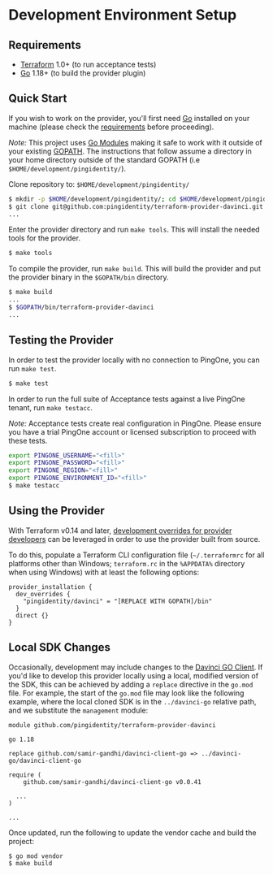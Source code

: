 # Development Environment Setup

## Requirements

- [Terraform](https://www.terraform.io/downloads.html) 1.0+ (to run acceptance tests)
- [Go](https://golang.org/doc/install) 1.18+ (to build the provider plugin)

## Quick Start

If you wish to work on the provider, you'll first need [Go](http://www.golang.org) installed on your machine (please check the [requirements](#requirements) before proceeding).

*Note:* This project uses [Go Modules](https://blog.golang.org/using-go-modules) making it safe to work with it outside of your existing [GOPATH](http://golang.org/doc/code.html#GOPATH). The instructions that follow assume a directory in your home directory outside of the standard GOPATH (i.e `$HOME/development/pingidentity/`).

Clone repository to: `$HOME/development/pingidentity/`

```sh
$ mkdir -p $HOME/development/pingidentity/; cd $HOME/development/pingidentity/
$ git clone git@github.com:pingidentity/terraform-provider-davinci.git
...
```

Enter the provider directory and run `make tools`. This will install the needed tools for the provider.

```sh
$ make tools
```

To compile the provider, run `make build`. This will build the provider and put the provider binary in the `$GOPATH/bin` directory.

```sh
$ make build
...
$ $GOPATH/bin/terraform-provider-davinci
...
```

## Testing the Provider

In order to test the provider locally with no connection to PingOne, you can run `make test`.

```sh
$ make test
```

In order to run the full suite of Acceptance tests against a live PingOne tenant, run `make testacc`.

*Note:* Acceptance tests create real configuration in PingOne.  Please ensure you have a trial PingOne account or licensed subscription to proceed with these tests.

```sh
export PINGONE_USERNAME="<fill>"
export PINGONE_PASSWORD="<fill>"
export PINGONE_REGION="<fill>"
export PINGONE_ENVIRONMENT_ID="<fill>"
$ make testacc
```

## Using the Provider

With Terraform v0.14 and later, [development overrides for provider developers](https://www.terraform.io/docs/cli/config/config-file.html#development-overrides-for-provider-developers) can be leveraged in order to use the provider built from source.

To do this, populate a Terraform CLI configuration file (`~/.terraformrc` for all platforms other than Windows; `terraform.rc` in the `%APPDATA%` directory when using Windows) with at least the following options:

```hcl
provider_installation {
  dev_overrides {
    "pingidentity/davinci" = "[REPLACE WITH GOPATH]/bin"
  }
  direct {}
}
```

## Local SDK Changes

Occasionally, development may include changes to the [Davinci GO Client](https://github.com/samir-gandhi/davinci-client-go). If you'd like to develop this provider locally using a local, modified version of the SDK, this can be achieved by adding a `replace` directive in the `go.mod` file.  For example, the start of the `go.mod` file may look like the following example, where the local cloned SDK is in the `../davinci-go` relative path, and we substitute the `management` module:

```
module github.com/pingidentity/terraform-provider-davinci

go 1.18

replace github.com/samir-gandhi/davinci-client-go => ../davinci-go/davinci-client-go

require (
	github.com/samir-gandhi/davinci-client-go v0.0.41
  
  ...
)

...
```

Once updated, run the following to update the vendor cache and build the project:

```shell
$ go mod vendor
$ make build
```